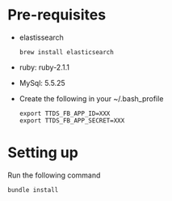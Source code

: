 # Pre-requisites
- elastissearch
  ```
  brew install elasticsearch
  ```

- ruby: ruby-2.1.1

- MySql: 5.5.25

- Create the following in your ~/.bash_profile
  ```
  export TTDS_FB_APP_ID=XXX
  export TTDS_FB_APP_SECRET=XXX
  ```

# Setting up
Run the following command
  ```
  bundle install
  ```